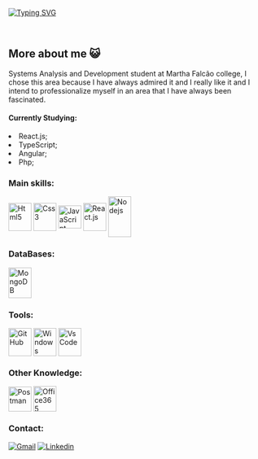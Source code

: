 
[![Typing SVG](https://readme-typing-svg.herokuapp.com/?color=8679a0&size=35&center=true&vCenter=true&width=1000&lines=HELLO!!,+My+Name+is+Márcia+Carina;I+from+Brasil,+AM.;Be+Welcome!+:%29)](https://git.io/typing-svg)

<br>
<h2>More about me 😺 </h2>
<p>Systems Analysis and Development student at Martha Falcão college, I chose this area because I have always admired it and I really like it and I intend to professionalize myself in an area that I have always been fascinated.</p>
<h4>Currently Studying: </h4>
 <li>React.js;</li>
 <li>TypeScript;</li>
 <li>Angular;</li>
  <li>Php;</li>

### Main skills:
<div style="display: inline_block">
  <img align="center" height="55" width="45" src="https://icongr.am/devicon/html5-original-wordmark.svg?size=49&color=0342bd" title="Html5">
  <img align="center"height="55" width="45" src="https://icongr.am/devicon/css3-original-wordmark.svg?size=49&color=df8f20" title="Css3">
  <img align="center"height="45" width="45" src="https://icongr.am/devicon/javascript-original.svg?size=49&color=0342bd" title="JavaScript">
  <!-- !<img align="center" height="35" width="45" src="https://raw.githubusercontent.com/devicons/devicon/master/icons/python/python-original.svg" -->
  <img align="center" height="55" width="45" src="https://icongr.am/devicon/react-original-wordmark.svg?size=49&color=df8f20" title="React.js">
 <img align="center" height="80" width="45" src="https://icongr.am/devicon/nodejs-original-wordmark.svg?size=60&color=df8f20" title="Nodejs">

</div>

### DataBases:
<div>
 <img align="center" height="60" width="45" src="https://icongr.am/devicon/mongodb-original-wordmark.svg?size=45&color=df8f20" title="MongoDB">
 </div>

### Tools:
<div>
<img align="center" height="55" width="45" src="https://icongr.am/simple/github.svg?size=49&color=2b1c72&colored=false" title="GitHub">
<img align="center" height="55" width="45" src="https://icongr.am/devicon/windows8-original.svg?size=33&color=1955a" title="Windows">
<img align="center" height="55" width="45" src="https://icongr.am/devicon/visualstudio-plain.svg?size=33&color=1955a4" title="Vs Code">
 </div>



### Other Knowledge:
<div>
   <img align="center" height="49" width="45" src="https://icongr.am/simple/postman.svg?size=43&color=df8f20&colored=false" title="Postman">
   <img align="center" height="50" width="45" src="https://icongr.am/simple/microsoftoffice.svg?size=45&color=cd6713&colored=false" title="Office365">
</div>
 
### Contact:
<div> 
  <a href = "mailto:marciacarina931@gmail.com"><img src="https://icongr.am/simple/gmail.svg?size=35&color=cd1313&colored=false" title="Gmail" target="_blank"></a>
  <a href="https://www.linkedin.com/in/marcia-carina/" target="_blank"><img src="https://icongr.am/devicon/linkedin-original.svg?size=35&color=5576aa" title="Linkedin" target="_blank"></a> 
 
</div>



